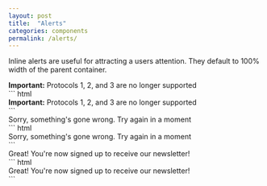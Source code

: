 ```yaml
---
layout: post
title:  "Alerts"
categories: components
permalink: /alerts/
---
```


Inline alerts are useful for attracting a users attention. They default to 100% width of the parent container.

<div class="pattern">
  <div class="alert alert--information">
    <span class="alert__copy"><strong>Important:</strong> Protocols 1, 2, and 3 are no longer supported</span>
  </div>
</div>
``` html
<div class="alert alert--information">
  <span class="alert__copy"><strong>Important:</strong> Protocols 1, 2, and 3 are no longer supported</span>
</div>
```

<div class="pattern">
  <div class="alert alert--error">
    <span class="alert__copy">Sorry, something's gone wrong. Try again in a moment</span>
  </div>
</div>
``` html
<div class="alert alert--error">
  <span class="alert__copy">Sorry, something's gone wrong. Try again in a moment</span>
</div>
```

<div class="pattern">
  <div class="alert alert--success">
    <span class="alert__copy">Great! You're now signed up to receive our newsletter!</span>
  </div>
</div>
``` html
<div class="alert alert--success">
  <span class="alert__copy">Great! You're now signed up to receive our newsletter!</span>
</div>
```